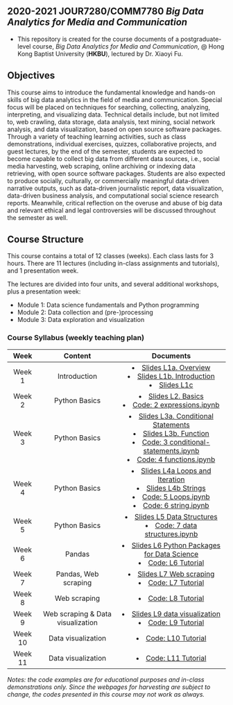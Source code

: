 
## 2020-2021 JOUR7280/COMM7780 *Big Data Analytics for Media and Communication*

- This repository is created for the course documents of a postgraduate-level course, *Big Data Analytics for Media and Communication*, @ Hong Kong Baptist University (**HKBU**), lectured by Dr. Xiaoyi Fu.

## Objectives
This course aims to introduce the fundamental knowledge and hands-on skills of big data analytics in the field of media and communication. Special focus will be placed on techniques for searching, collecting, analyzing, interpreting, and visualizing data. Technical details include, but not limited to, web crawling, data storage, data analysis, text mining, social network analysis, and data visualization, based on open source software packages. Through a variety of teaching learning activities, such as class demonstrations, individual exercises, quizzes, collaborative projects, and guest lectures, by the end of the semester, students are expected to become capable to collect big data from different data sources, i.e., social media harvesting, web scraping, online archiving or indexing data retrieving, with open source software packages. Students are also expected to produce socially, culturally, or commercially meaningful data-driven narrative outputs, such as data-driven journalistic report, data visualization, data-driven business analysis, and computational social science research reports. Meanwhile, critical reflection on the overuse and abuse of big data and relevant ethical and legal controversies will be discussed throughout the semester as well.

## Course Structure
This course contains a total of 12 classes (weeks). Each class lasts for 3 hours. There are 11 lectures (including in-class assignments and tutorials), and 1 presentation week.

The lectures are divided into four units, and several additional workshops, plus a presentation week:
- Module 1: Data science fundamentals and Python programming
- Module 2: Data collection and (pre-)processing
- Module 3: Data exploration and visualization   


### Course Syllabus (weekly teaching plan)

| Week | Content | Documents|
| :-: | :--: | :-: |
| Week 1 | Introduction |  <li>[Slides L1a. Overview](https://github.com/shary777/JOUR7280/blob/master/slides/L1a%20Overview.pdf) <li>[Slides L1b. Introduction](https://github.com/shary777/JOUR7280/blob/master/slides/L1b%20DS%20Glance.pdf) <li>[Slides L1c](https://github.com/shary777/JOUR7280/blob/master/slides/L1c%20Tools.pdf ) |
| Week 2 | Python Basics | <li>[Slides L2. Basics](https://github.com/shary777/JOUR7280/blob/master/slides/L2%20Basics.pdf) <li>[Code: 2 expressions.ipynb](https://github.com/shary777/JOUR7280/blob/master/codes/2%20expressions.ipynb) |
| Week 3 | Python Basics | <li>[Slides L3a. Conditional Statements](https://github.com/shary777/JOUR7280/blob/master/slides/L3a%20Conditional%20Statements.pdf) <li>[Slides L3b. Function](https://github.com/shary777/JOUR7280/blob/master/slides/L3b%20Function.pdf) <li>[Code: 3 conditional-statements.ipynb](https://github.com/shary777/JOUR7280/blob/master/codes/3%20conditional-statements.ipynb) <li>[Code: 4 functions.ipynb](https://github.com/shary777/JOUR7280/blob/master/codes/4%20functions.ipynb)|
| Week 4 | Python Basics | <li>[Slides L4a Loops and Iteration](https://github.com/shary777/JOUR7280/blob/master/slides/L4a%20Loops%20and%20Iteration.pdf) <li>[Slides L4b Strings](https://github.com/shary777/JOUR7280/blob/master/slides/L4b%20Strings.pdf) <li>[Code: 5 Loops.ipynb](https://github.com/shary777/JOUR7280/blob/master/codes/5%20Loops.ipynb) <li>[Code: 6 string.ipynb](https://github.com/shary777/JOUR7280/blob/master/codes/6%20string.ipynb)|
| Week 5 | Python Basics | <li>[Slides L5 Data Structures](https://github.com/shary777/JOUR7280/blob/master/slides/L5%20Data%20Structures.pdf) <li>[Code: 7 data structures.ipynb](https://github.com/shary777/JOUR7280/blob/master/codes/7%20data%20structures.ipynb)|
| Week 6 | Pandas | <li>[Slides L6 Python Packages for Data Science](https://github.com/shary777/JOUR7280/blob/master/slides/L6%20Python%20Packages%20for%20Data%20Science.pdf) <li>[Code: L6 Tutorial](https://github.com/shary777/JOUR7280/tree/master/codes/L6)|
| Week 7 | Pandas, Web scraping | <li>[Slides L7 Web scraping](https://github.com/shary777/JOUR7280/blob/master/slides/L7%20Web%20scraping.pdf) <li>[Code: L7 Tutorial](https://github.com/shary777/JOUR7280/tree/master/codes/L7)|
| Week 8 | Web scraping | <li>[Code: L8 Tutorial](https://github.com/shary777/JOUR7280/tree/master/codes/L8)|
| Week 9 | Web scraping & Data visualization |<li>[Slides L9 data visualization](https://github.com/shary777/JOUR7280/blob/master/slides/L9%20data%20visualization.pdf) <li>[Code: L9 Tutorial](https://github.com/shary777/JOUR7280/tree/master/codes/L9)|
| Week 10 | Data visualization |<li>[Code: L10 Tutorial](https://github.com/shary777/JOUR7280/tree/master/codes/L10)|
| Week 11 | Data visualization |<li>[Code: L11 Tutorial](https://github.com/shary777/JOUR7280/tree/master/codes/L11)|

*Notes: the code examples are for educational purposes and in-class demonstrations only. Since the webpages for harvesting are subject to change, the codes presented in this course may not work as always.*

